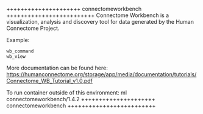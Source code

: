 

+++++++++++++++++++++ connectomeworkbench +++++++++++++++++++++++++
Connectome Workbench is a visualization, analysis and discovery tool for data generated by the Human Connectome Project.

Example:
```
wb_command
wb_view
```

More documentation can be found here: https://humanconnectome.org/storage/app/media/documentation/tutorials/Connectome_WB_Tutorial_v1.0.pdf

To run container outside of this environment: ml connectomeworkbench/1.4.2
+++++++++++++++++++++ connectomeworkbench +++++++++++++++++++++++++


